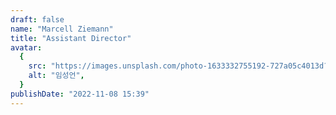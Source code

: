 ```yaml
---
draft: false
name: "Marcell Ziemann"
title: "Assistant Director"
avatar:
  {
    src: "https://images.unsplash.com/photo-1633332755192-727a05c4013d?&fit=crop&w=280",
    alt: "임성언",
  }
publishDate: "2022-11-08 15:39"
---
```

